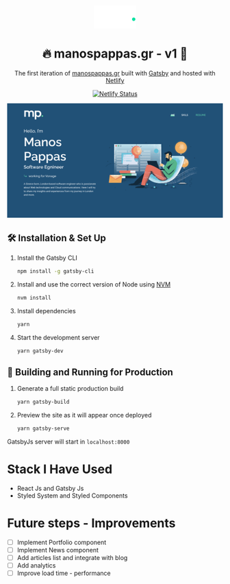 <div align="center">
  <img alt="Logo" src="./packages/landing-gatsby/src/common/assets/image/portfolio/logo_short.png" width="100" />
</div>
<h1 align="center">
🔥 manospappas.gr - v1 🚀
</h1>
<p align="center">
  The first iteration of <a href="https://manospappas.gr" target="_blank">manospappas.gr</a> built with <a href="https://www.gatsbyjs.org/" target="_blank">Gatsby</a> and hosted with <a href="https://www.netlify.com/" target="_blank">Netlify</a>
</p>
<p align="center">
  <a href="https://app.netlify.com/sites/awesome-villani-9cd9c5/deploys" target="_blank">
    <img src="https://api.netlify.com/api/v1/badges/1963b488-7b78-48c9-9e2d-6fb5e47ab3af/deploy-status" alt="Netlify Status" />
  </a>
</p>

![demo](packages/landing-gatsby/src/common/assets/image/demo_v1.png)

## 🛠 Installation & Set Up

1. Install the Gatsby CLI

   ```sh
   npm install -g gatsby-cli
   ```

2. Install and use the correct version of Node using [NVM](https://github.com/nvm-sh/nvm)

   ```sh
   nvm install
   ```

3. Install dependencies

   ```sh
   yarn
   ```

4. Start the development server

   ```sh
   yarn gatsby-dev
   ```

## 🚀 Building and Running for Production

1. Generate a full static production build

   ```sh
   yarn gatsby-build
   ```

1. Preview the site as it will appear once deployed

   ```sh
   yarn gatsby-serve
   ```

GatsbyJs server will start in `localhost:8000`

# Stack I Have Used

- React Js and Gatsby Js
- Styled System and Styled Components

# Future steps - Improvements

- [ ] Implement Portfolio component
- [ ] Implement News component
- [ ] Add articles list and integrate with blog
- [ ] Add analytics
- [ ] Improve load time - performance
